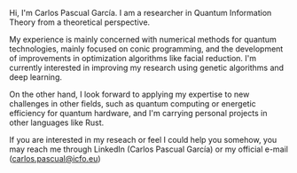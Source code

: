 Hi, I'm Carlos Pascual García. I am a researcher in Quantum Information Theory from a theoretical perspective.

My experience is mainly concerned with numerical methods for quantum technologies, mainly focused on conic
programming, and the development of improvements in optimization algorithms like facial reduction. I'm 
currently interested in improving my research using genetic algorithms and deep learning. 

On the other hand, I look forward to applying my expertise to new challenges in other fields, such as
quantum computing or energetic efficiency for quantum hardware, and I'm carrying personal projects in
other languages like Rust.


If you are interested in my reseach or feel I could help you somehow, you may reach me through LinkedIn
(Carlos Pascual García) or my official e-mail (carlos.pascual@icfo.eu)


<!---
CPascualGarcia/CPascualGarcia is a ✨ special ✨ repository because its `README.md` (this file) appears on your GitHub profile.
You can click the Preview link to take a look at your changes.
--->
